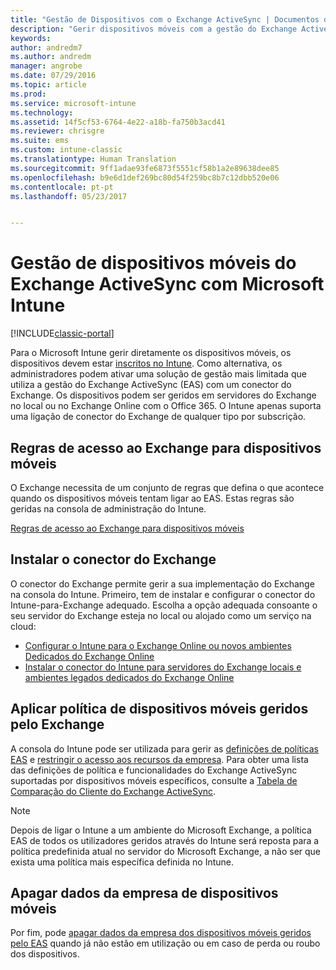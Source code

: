```yaml
---
title: "Gestão de Dispositivos com o Exchange ActiveSync | Documentos da Microsoft"
description: "Gerir dispositivos móveis com a gestão do Exchange ActiveSync (EAS) com o conector do Exchange"
keywords: 
author: andredm7
ms.author: andredm
manager: angrobe
ms.date: 07/29/2016
ms.topic: article
ms.prod: 
ms.service: microsoft-intune
ms.technology: 
ms.assetid: 14f5cf53-6764-4e22-a18b-fa750b3acd41
ms.reviewer: chrisgre
ms.suite: ems
ms.custom: intune-classic
ms.translationtype: Human Translation
ms.sourcegitcommit: 9ff1adae93fe6873f5551cf58b1a2e89638dee85
ms.openlocfilehash: b9e6d1def269bc80d54f259bc8b7c12dbb520e06
ms.contentlocale: pt-pt
ms.lasthandoff: 05/23/2017


---
```


# <a name="exchange-activesync-mobile-device-management-with-microsoft-intune"></a>Gestão de dispositivos móveis do Exchange ActiveSync com Microsoft Intune

[!INCLUDE[classic-portal](../includes/classic-portal.md)]

Para o Microsoft Intune gerir diretamente os dispositivos móveis, os dispositivos devem estar [inscritos no Intune](prerequisites-for-enrollment.md). Como alternativa, os administradores podem ativar uma solução de gestão mais limitada que utiliza a gestão do Exchange ActiveSync (EAS) com um conector do Exchange. Os dispositivos podem ser geridos em servidores do Exchange no local ou no Exchange Online com o Office 365. O Intune apenas suporta uma ligação de conector do Exchange de qualquer tipo por subscrição.

## <a name="exchange-access-rules-for-mobile-devices"></a>Regras de acesso ao Exchange para dispositivos móveis ##

O Exchange necessita de um conjunto de regras que defina o que acontece quando os dispositivos móveis tentam ligar ao EAS. Estas regras são geridas na consola de administração do Intune.

[Regras de acesso ao Exchange para dispositivos móveis](exchange-access-rules-for-mobile-devices.md)

## <a name="install-the-exchange-connector"></a>Instalar o conector do Exchange
O conector do Exchange permite gerir a sua implementação do Exchange na consola do Intune. Primeiro, tem de instalar e configurar o conector do Intune-para-Exchange adequado. Escolha a opção adequada consoante o seu servidor do Exchange esteja no local ou alojado como um serviço na cloud:

-   [Configurar o Intune para o Exchange Online ou novos ambientes Dedicados do Exchange Online](intune-service-to-service-exchange-connector.md)
-   [Instalar o conector do Intune para servidores do Exchange locais e ambientes legados dedicados do Exchange Online](intune-on-premises-exchange-connector.md)


## <a name="apply-policy-for-exchange-managed-mobile-devices"></a>Aplicar política de dispositivos móveis geridos pelo Exchange
A consola do Intune pode ser utilizada para gerir as [definições de políticas EAS](exchange-activesync-policy-settings-in-microsoft-intune.md) e [restringir o acesso aos recursos da empresa](restrict-access-to-email-and-o365-services-with-microsoft-intune.md). Para obter uma lista das definições de política e funcionalidades do Exchange ActiveSync suportadas por dispositivos móveis específicos, consulte a [Tabela de Comparação do Cliente do Exchange ActiveSync](http://go.microsoft.com/fwlink/?LinkId=247270).

> [!NOTE]
> Depois de ligar o Intune a um ambiente do Microsoft Exchange, a política EAS de todos os utilizadores geridos através do Intune será reposta para a política predefinida atual no servidor do Microsoft Exchange, a não ser que exista uma política mais específica definida no Intune.

## <a name="wipe-company-data-from-mobile-devices"></a>Apagar dados da empresa de dispositivos móveis
Por fim, pode [apagar dados da empresa dos dispositivos móveis geridos pelo EAS](wipe-for-exchange-managed-mobile-devices.md) quando já não estão em utilização ou em caso de perda ou roubo dos dispositivos.

